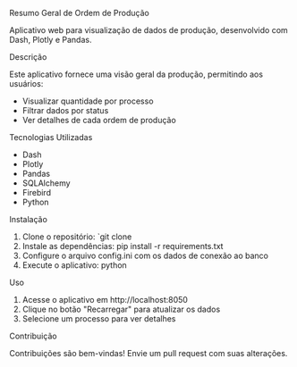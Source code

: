 Resumo Geral de Ordem de Produção

Aplicativo web para visualização de dados de produção, desenvolvido com Dash, Plotly e Pandas.

Descrição

Este aplicativo fornece uma visão geral da produção, permitindo aos usuários:

- Visualizar quantidade por processo
- Filtrar dados por status
- Ver detalhes de cada ordem de produção

Tecnologias Utilizadas

- Dash
- Plotly
- Pandas
- SQLAlchemy
- Firebird
- Python

Instalação

1. Clone o repositório: `git clone 
2. Instale as dependências: pip install -r requirements.txt
3. Configure o arquivo config.ini com os dados de conexão ao banco
4. Execute o aplicativo: python 

Uso

1. Acesse o aplicativo em http://localhost:8050
2. Clique no botão "Recarregar" para atualizar os dados
3. Selecione um processo para ver detalhes

Contribuição

Contribuições são bem-vindas! Envie um pull request com suas alterações.
